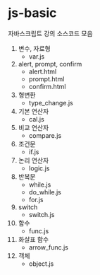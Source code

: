 # js-basic

자바스크립트 강의 소스코드 모음

1. 변수, 자료형
    - var.js
2. alert, prompt, confirm
    - alert.html
    - prompt.html
    - confirm.html
3. 형변환
    - type_change.js
4. 기본 연산자
    - cal.js
5. 비교 연산자
    - compare.js
6. 조건문
    - if.js
7. 논리 연산자
    - logic.js
8. 반복문
    - while.js
    - do_while.js
    - for.js
9. switch
    - switch.js
10. 함수
    - func.js
11. 화살표 함수
    - arrow_func.js
12. 객체
    - object.js
